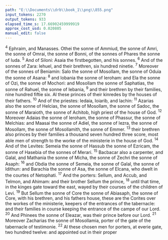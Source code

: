 ```yaml
---
path: "E:\\Documents\\drb\\book_1\\png\\855.png"
input_tokens: 2270
output_tokens: 933
elapsed_time_s: 17.66902459999919
approx_cost_usd: 0.020805
manual_edit: false
---
```

<sup>4</sup> Ephraim, and Manasses. Othei the sonne of Ammiud, the sonne of Amri, the sonne of Omrai, the sonne of Bonni, of the sonnes of Phares the sonne of Iuda. <sup>5</sup> And of Siloni: Asaia the firstbegotten, and his sonnes. <sup>6</sup> And of the sonnes of Zara: Iehuel, and their brethren, six hundred ninetie. <sup>7</sup> Moreover of the sonnes of Beniamin: Salo the sonne of Mosollam, the sonne of Oduia the sonne of Asana: <sup>8</sup> and Iobania the sonne of Ieroham: and Ela the sonne of Ozi, the sonne of Mochori: and Mosollam the sonne of Saphatias, the sonne of Rahuel, the sonne of Iebania, <sup>9</sup> and their brethren by their families, nine hundred fiftie six. Al these princes of their kinredes by the houses of their fathers. <sup>10</sup> And of the priestes: Iedaia, Ioiarib, and Iachin: <sup>11</sup> Azarias also the sonne of Helcias, the sonne of Mosollam, the sonne of Sadoc, the sonne of Maraioth, the sonne of Achitob, high priest of the house of God. <sup>12</sup> Moreover Adaias the sonne of Ieroham, the sonne of Phassur, the sonne of Melchias: and Maasai the sonne of Adiel, the sonne of Iezra, the sonne of Mosollam, the sonne of Mosollamith, the sonne of Emmer. <sup>13</sup> their brethren also princes by their families a thousand seven hundred three score, most able men of strength to the worke of the ministerie in the house of God. <sup>14</sup> And of the Levites: Semeia the sonne of Hassub the sonne of Ezricam, the sonne of Hasebia of the sonnes of Merari. <sup>15</sup> Bacbacar also a carpenter, and Galal, and Mathania the sonne of Micha, the sonne of Zechri the sonne of Asaph: <sup>16</sup> and Obdia the sonne of Semeia, the sonne of Galal, the sonne of Idithun: and Barachia the sonne of Asa, the sonne of Elcana, who dwelt in the courtes of Netophati. <sup>17</sup> And the porters: Sellum, and Accub, and Telmon, and Ahimam: and their brother Sellum the prince, <sup>18</sup> until that time, in the kinges gate toward the east, wayed by their courses of the children of Levi. <sup>19</sup> But Sellum the sonne of Core the sonne of Abiasaph, the sonne of Core, with his brethren, and his fathers house, these are the Corites over the workes of the ministerie, keepers of the entrances of the tabernacle: and their families in course keeping the entrance of the campe of our Lord. <sup>20</sup> And Phinees the sonne of Eleazar, was their prince before our Lord. <sup>21</sup> Moreover Zacharias the sonne of Mosollamia, porter of the gate of the tabernacle of testimonie. <sup>22</sup> Al these chosen men for porters, at everie gate, two hundred twelve: and appointed out in their proper

[^1]: Genealogies.